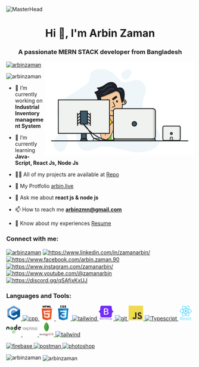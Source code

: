 ![MasterHead](https://devforum-uploads.s3.dualstack.us-east-2.amazonaws.com/uploads/original/4X/0/2/a/02a4b92048705c6530bc0c6a48d2cf9fcb6a74d9.gif)

<h1 align="center">Hi 👋, I'm Arbin Zaman</h1>
<h3 align="center">A passionate MERN STACK developer from Bangladesh</h3>
<img align="right" alt="Coding" width="400" src="https://raw.githubusercontent.com/rajpratyush/rajpratyush/master/me_1.gif">

<p align="left"> <a href="https://twitter.com/arbinzaman" target="blank"><img src="https://img.shields.io/twitter/follow/arbinzaman?logo=twitter&style=for-the-badge" alt="arbinzaman" /></a> </p>
<p align="left"> <img src="https://komarev.com/ghpvc/?username=arbinzaman&label=Profile%20views&color=0e75b6&style=flat" alt="arbinzaman" /> </p>

- 🔭 I’m currently working on **Industrial Inventory management System**

- 🌱 I’m currently learning **Java-Script, React Js, Node Js**

- 👨‍💻 All of my projects are available at [Repo](https://github.com/arbinzaman?tab=repositories)

- 📝 My Protfolio [arbin.live](arbin.live)

- 💬 Ask me about **react js & node js**

- 📫 How to reach me **arbinzmn@gmail.com**

- 📄 Know about my experiences [Resume](https://drive.google.com/file/d/1nZckFr8A_unwuXD4w0hLQscE_TINsbI7/view)

<h3 align="left">Connect with me:</h3>
<p align="left">
<a href="https://twitter.com/arbinzaman" target="blank"><img align="center" src="https://raw.githubusercontent.com/rahuldkjain/github-profile-readme-generator/master/src/images/icons/Social/twitter.svg" alt="arbinzaman" height="30" width="40" /></a>
<a href="https://www.linkedin.com/in/zamanarbin/" target="blank"><img align="center" src="https://raw.githubusercontent.com/rahuldkjain/github-profile-readme-generator/master/src/images/icons/Social/linked-in-alt.svg" alt="https://www.linkedin.com/in/zamanarbin/" height="30" width="40" /></a>
<a href="https://www.facebook.com/arbin.zaman.90" target="blank"><img align="center" src="https://raw.githubusercontent.com/rahuldkjain/github-profile-readme-generator/master/src/images/icons/Social/facebook.svg" alt="https://www.facebook.com/arbin.zaman.90" height="30" width="40" /></a>
<a href="https://www.instagram.com/zamanarbin/" target="blank"><img align="center" src="https://raw.githubusercontent.com/rahuldkjain/github-profile-readme-generator/master/src/images/icons/Social/instagram.svg" alt="https://www.instagram.com/zamanarbin/" height="30" width="40" /></a>
<a href="https://www.youtube.com/@zamanarbin" target="blank"><img align="center" src="https://raw.githubusercontent.com/rahuldkjain/github-profile-readme-generator/master/src/images/icons/Social/youtube.svg" alt="https://www.youtube.com/@zamanarbin" height="30" width="40" /></a>
<a href="https://discord.gg/qSAfjxKxUJ" target="blank"><img align="center" src="https://raw.githubusercontent.com/rahuldkjain/github-profile-readme-generator/master/src/images/icons/Social/discord.svg" alt="https://discord.gg/qSAfjxKxUJ" height="30" width="40" /></a>
</p>

<h3 align="left">Languages and Tools:</h3>
<p align="left">
<a href="https://www.cprogramming.com/" target="_blank" rel="noreferrer"> <img src="https://raw.githubusercontent.com/devicons/devicon/master/icons/c/c-original.svg" alt="c" width="40" height="40"/> </a>
<a href="https://www.w3schools.com/cpp/cpp_intro.asp#:~:text=C%2B%2B%20is%20an%20object%2Doriented,fun%20and%20easy%20to%20learn!" target="_blank" rel="noreferrer"> <img src="https://svgshare.com/i/10Fv.svg" alt="cpp" width="40" height="40"/> </a>
<a href="https://www.w3.org/html/" target="_blank" rel="noreferrer"> <img src="https://raw.githubusercontent.com/devicons/devicon/master/icons/html5/html5-original-wordmark.svg" alt="html5" width="40" height="40"/> </a> 
<a href="https://www.w3schools.com/css/" target="_blank" rel="noreferrer"> <img src="https://raw.githubusercontent.com/devicons/devicon/master/icons/css3/css3-original-wordmark.svg" alt="css3" width="40" height="40"/> </a> 
<a href="https://tailwindcss.com/" target="_blank" rel="noreferrer"> <img src="https://www.vectorlogo.zone/logos/tailwindcss/tailwindcss-icon.svg" alt="tailwind" width="40" height="40"/> </a>
<a href="https://getbootstrap.com" target="_blank" rel="noreferrer"> <img src="https://raw.githubusercontent.com/devicons/devicon/master/icons/bootstrap/bootstrap-plain-wordmark.svg" alt="bootstrap" width="40" height="40"/> </a>  
<a href="https://git-scm.com/" target="_blank" rel="noreferrer"> <img src="https://www.vectorlogo.zone/logos/git-scm/git-scm-icon.svg" alt="git" width="40" height="40"/> </a>  <a href="https://developer.mozilla.org/en-US/docs/Web/JavaScript" target="_blank" rel="noreferrer"> <img src="https://raw.githubusercontent.com/devicons/devicon/master/icons/javascript/javascript-original.svg" alt="javascript" width="40" height="40"/> </a>
<a href="https://developer.mozilla.org/en-US/docs/Web/JavaScript" target="_blank" rel="noreferrer"> <img src="https://svgshare.com/i/10FS.svg" alt="Typescript" width="40" height="40"/> </a>
<a href="https://reactjs.org/" target="_blank" rel="noreferrer"> <img src="https://raw.githubusercontent.com/devicons/devicon/master/icons/react/react-original-wordmark.svg" alt="react" width="40" height="40"/> </a> 
<a href="https://nodejs.org" target="_blank" rel="noreferrer"> <img src="https://raw.githubusercontent.com/devicons/devicon/master/icons/nodejs/nodejs-original-wordmark.svg" alt="nodejs" width="40" height="40"/> </a> 
<a href="https://expressjs.com" target="_blank" rel="noreferrer"> <img src="https://raw.githubusercontent.com/devicons/devicon/master/icons/express/express-original-wordmark.svg" alt="express" width="40" height="40"/> </a> 
<a href="https://www.mongodb.com/" target="_blank" rel="noreferrer"> <img src="https://raw.githubusercontent.com/devicons/devicon/master/icons/mongodb/mongodb-original-wordmark.svg" alt="mongodb" width="40" height="40"/> </a> 
<a href="https://www.mysql.com/" target="_blank" rel="noreferrer"> <img src="https://www.vectorlogo.zone/logos/mysql/mysql-official.svg" alt="tailwind" width="40" height="40"/></p>
<a href="https://firebase.google.com/" target="_blank" rel="noreferrer"> <img src="https://www.vectorlogo.zone/logos/firebase/firebase-icon.svg" alt="firebase" width="40" height="40"/> </a> 
<a href="https://www.postman.com/" target="_blank" rel="noreferrer"> <img src="https://www.vectorlogo.zone/logos/getpostman/getpostman-icon.svg" alt="postman" width="40" height="40"/> </a> 
<a href="https://www.photoshop.com/en" target="_blank" rel="noreferrer"> <img src="https://upload.wikimedia.org/wikipedia/commons/a/af/Adobe_Photoshop_CC_icon.svg" alt="photoshop" width="40" height="40"/> </a> 

<p><img align="left" src="https://github-readme-stats.vercel.app/api/top-langs?username=arbinzaman&show_icons=true&locale=en&layout=compact" alt="arbinzaman" /></p>

<p>&nbsp;<img align="center" src="https://github-readme-stats.vercel.app/api?username=arbinzaman&show_icons=true&locale=en" alt="arbinzaman" /></p>
